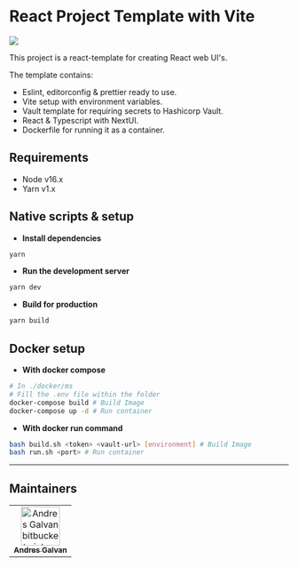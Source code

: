 # React Project Template with Vite

![](https://img.shields.io/static/v1?label=Template&message=React&logo=react&labelColor=22272E&color=8dd6f9)

This project is a react-template for creating React web UI's.

The template contains:

- Eslint, editorconfig & prettier ready to use.
- Vite setup with environment variables.
- Vault template for requiring secrets to Hashicorp Vault.
- React & Typescript with NextUI.
- Dockerfile for running it as a container.

## Requirements

- Node v16.x
- Yarn v1.x

## Native scripts & setup

- **Install dependencies**

```sh
yarn
```

- **Run the development server**

```sh
yarn dev
```

- **Build for production**

```sh
yarn build
```

## Docker setup

- **With docker compose**

```sh
# In ./docker/ms
# Fill the .env file within the folder
docker-compose build # Build Image
docker-compose up -d # Run container
```

- **With docker run command**

```sh
bash build.sh <token> <vault-url> [environment] # Build Image
bash run.sh <port> # Run container
```

---

## Maintainers

<table>
  <tr>
    <td align="center"><a href="https://bitbucket.org/andres-galvan"><img src="https://avatar-management--avatars.us-west-2.prod.public.atl-paas.net/626ae8bd593e80006f17129e/7ae58ad8-04d3-4cd5-9abe-5893591f7626/128" width="70px;" alt="Andres Galvan bitbucket picture"/>
      <br />
      <sub>
        <b>Andres Galvan</b>
      </sub>
    </td>
  </tr>
</table>
